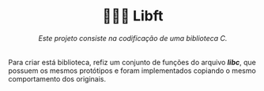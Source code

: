 <h1 align="center"><b> 👩🏽‍🚀 Libft </b></h1>

<h6 align="center">Este projeto consiste na codificação de uma biblioteca C.</h6>

<p>Para criar está biblioteca, refiz um conjunto de funções do arquivo <b><i>libc</i></b>, que possuem os mesmos protótipos e foram implementados copiando o mesmo comportamento dos originais.</p>

